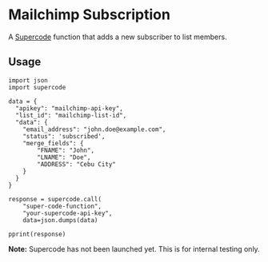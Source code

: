 # Mailchimp Subscription

A [Supercode](http://gosupercode.com) function that adds a new subscriber to list members.

## Usage

```
import json
import supercode

data = {
  "apikey": "mailchimp-api-key",
  "list_id": "mailchimp-list-id",
  "data": {
    "email_address": "john.doe@example.com",
    "status": 'subscribed',
    "merge_fields": {
        "FNAME": "John",
        "LNAME": "Doe",
        "ADDRESS": "Cebu City"
    }
  }
}

response = supercode.call(
    "super-code-function",
    "your-supercode-api-key",
    data=json.dumps(data)

pprint(response)
```

**Note:** Supercode has not been launched yet. This is for internal testing only.

